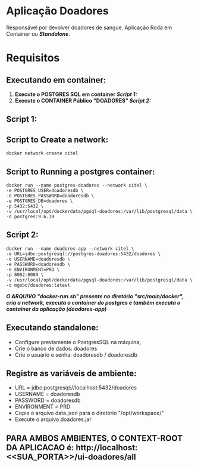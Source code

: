 # Aplicação Doadores
Responsável por devolver doadores de sangue.
Aplicação Roda em Container ou **_Standalone_**.

# Requisitos
## Executando em container:

<ol>
<li><b>Execute o POSTGRES SQL em container <i>Script 1:</i></b></li>
<li><b>Execute o CONTAINER Público "DOADORES" <i>Script 2:</i></b></li>
</ol>

## Script 1:

## Script to Create a network:
    docker network create citel 

## Script to Running a postgres container:
    docker run --name postgres-doadores --network citel \
    -e POSTGRES_USER=doadoresdb \
    -e POSTGRES_PASSWORD=doadoresdb \
    -e POSTGRES_DB=doadores \
    -p 5432:5432 \
    -v /usr/local/opt/dockerdata/pgsql-doadores:/var/lib/postgresql/data \
    -d postgres:9.6.19

## Script 2:
    docker run --name doadores-app --network citel \
    -e URL=jdbc:postgresql://postgres-doadores:5432/doadores \
    -e USERNAME=doadoresdb \
    -e PASSWORD=doadoresdb \
    -e ENVIRONMENT=PRD \
    -p 8082:8080 \
    -v /usr/local/opt/dockerdata/pgsql-doadores:/var/lib/postgresql/data \
    -d mgobo/doadores:latest

**_O ARQUIVO "docker-run.sh" presente no diretório "src/main/docker", cria a network, executa o container do postgres e também executa o container da aplicação (doadores-app)_**

## Executando standalone:

<ul>
    <li>Configure previamente o PostgresSQL na máquina;</li>
    <li>Crie o banco de dados: doadores</li>
    <li>Crie o usuário e senha: doadoresdb / doadoresdb</li>
</ul>

## Registre as variáveis de ambiente:

<ul>
    <li>URL         = jdbc:postgresql://localhost:5432/doadores</li>
    <li>USERNAME    = doadoresdb</li>
    <li>PASSWORD    = doadoresdb</li>
    <li>ENVIRONMENT = PRD</li>
    <li>Copie o arquivo data.json para o diretório "/opt/workspace/"</li>
    <li>Execute o arquivo doadores.jar</li>
</ul>

## PARA AMBOS AMBIENTES, O CONTEXT-ROOT DA APLICACAO é: http://localhost:<<SUA_PORTA>>/ui-doadores/all
